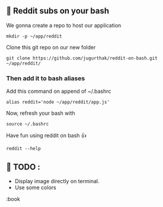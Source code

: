 ## 📖 Reddit subs on your bash

We gonna create a repo to host our application
```
mkdir -p ~/app/reddit
```
Clone this git repo on our new folder
```
git clone https://github.com/jugurthak/reddit-on-bash.git ~/app/reddit/
```
### Then add it to bash aliases
Add this command on append of ~/.bashrc
```
alias reddit='node ~/app/reddit/app.js'
```
Now, refresh your bash with 
```
source ~/.bashrc
```

Have fun using reddit on bash 👍
```
reddit --help
```

## 🚀 TODO : 
- Display image directly on terminal.
- Use some colors

:book